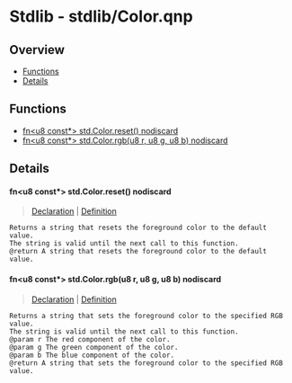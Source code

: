 
# Stdlib - stdlib/Color.qnp

## Overview
 - [Functions](#functions)
 - [Details](#details)


## Functions
 - [fn\<u8 const*\> std.Color.reset() nodiscard](#ref_c87b592f1f544483e6bb868564f002ac)
 - [fn\<u8 const*\> std.Color.rgb(u8 r, u8 g, u8 b) nodiscard](#ref_9fdfd357ffbdc84032416de89a6382a3)

## Details
#### <a id="ref_c87b592f1f544483e6bb868564f002ac"/>fn\<u8 const*\> std.Color.reset() nodiscard
> [Declaration](/stdlib/Color.qnp?plain=1#L19) | [Definition](/stdlib/Color.qnp?plain=1#L38)
```qinp
Returns a string that resets the foreground color to the default value.
The string is valid until the next call to this function.
@return A string that resets the foreground color to the default value.
```
#### <a id="ref_9fdfd357ffbdc84032416de89a6382a3"/>fn\<u8 const*\> std.Color.rgb(u8 r, u8 g, u8 b) nodiscard
> [Declaration](/stdlib/Color.qnp?plain=1#L14) | [Definition](/stdlib/Color.qnp?plain=1#L26)
```qinp
Returns a string that sets the foreground color to the specified RGB value.
The string is valid until the next call to this function.
@param r The red component of the color.
@param g The green component of the color.
@param b The blue component of the color.
@return A string that sets the foreground color to the specified RGB value.
```

